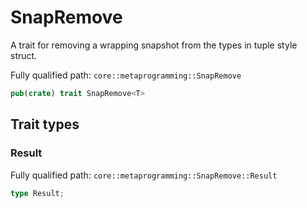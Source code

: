 # SnapRemove

A trait for removing a wrapping snapshot from the types in tuple style struct.

Fully qualified path: `core::metaprogramming::SnapRemove`

```rust
pub(crate) trait SnapRemove<T>
```

## Trait types

### Result

Fully qualified path: `core::metaprogramming::SnapRemove::Result`

```rust
type Result;
```


